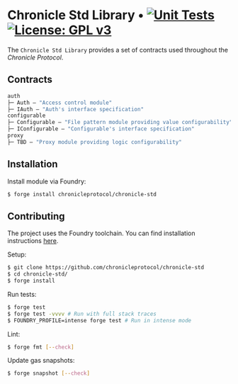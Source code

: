 # Chronicle Std Library • [![Unit Tests](https://github.com/chronicleprotocol/chronicle-std/actions/workflows/unit-tests.yml/badge.svg)](https://github.com/chronicleprotocol/chronicle-std/actions/workflows/unit-tests.yml) [![License: GPL v3](https://img.shields.io/badge/License-GPLv3-blue.svg)](https://www.gnu.org/licenses/gpl-3.0)

The `Chronicle Std Library` provides a set of contracts used throughout the _Chronicle Protocol_.

## Contracts

```ml
auth
├─ Auth — "Access control module"
├─ IAuth — "Auth's interface specification"
configurable
├─ Configurable — "File pattern module providing value configurability"
├─ IConfigurable — "Configurable's interface specification"
proxy
├─ TBD — "Proxy module providing logic configurability"
```

## Installation

Install module via Foundry:
```bash
$ forge install chronicleprotocol/chronicle-std
```

## Contributing

The project uses the Foundry toolchain. You can find installation instructions [here](https://getfoundry.sh/).

Setup:
```bash
$ git clone https://github.com/chronicleprotocol/chronicle-std
$ cd chronicle-std/
$ forge install
```

Run tests:
```bash
$ forge test
$ forge test -vvvv # Run with full stack traces
$ FOUNDRY_PROFILE=intense forge test # Run in intense mode
```

Lint:
```bash
$ forge fmt [--check]
```

Update gas snapshots:
```bash
$ forge snapshot [--check]
```
